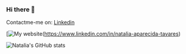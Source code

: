 ### Hi there 👋
Contactme-me on:
[Linkedin](https://www.linkedin.com/in/natalia-aparecida-tavares)

[![My website](https://qr-codes-nine.vercel.app/api?url=https://www.linkedin.com/in/natalia-aparecida-tavares)(https://www.linkedin.com/in/natalia-aparecida-tavares)

<!--
**NataliaTavares/NataliaTavares** is a ✨ _special_ ✨ repository because its `README.md` (this file) appears on your GitHub profile.

Here are some ideas to get you started:

- 🔭 I’m currently working on ...
- 🌱 I’m currently learning ...
- 👯 I’m looking to collaborate on ...
- 🤔 I’m looking for help with ...
- 💬 Ask me about ...
- 📫 How to reach me: ...
- 😄 Pronouns: ...
- ⚡ Fun fact: ...
-->

![Natalia's GitHub stats](https://github-readme-stats.vercel.app/api?username=NataliaTavares&show_icons=true&theme=radical)
